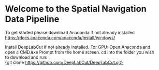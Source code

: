 # Welcome to the Spatial Navigation Data Pipeline
To get started please download Anaconda if not already installed   
https://docs.anaconda.com/anaconda/install/windows/ 

Install DeepLabCut if not already installed. For GPU:
Open Anaconda and open a CMD.exe Prompt from the home screen. cd into the folder you wish to download and run:  
{git clone https://github.com/DeepLabCut/DeepLabCut.git}
